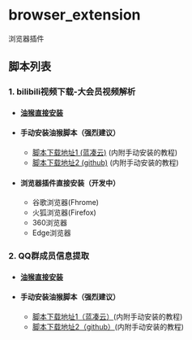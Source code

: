 # browser_extension
浏览器插件
## 脚本列表
### 1. bilibili视频下载-大会员视频解析
- #### [油猴直接安装](https://greasyfork.org/zh-CN/scripts/408893-%E5%B7%A5%E5%85%B7%E7%AE%B1-%E5%93%94%E5%93%A9%E5%93%94%E5%93%A9%E8%A7%86%E9%A2%91%E4%B8%8B%E8%BD%BD%E5%99%A8-%E8%A7%A3%E9%94%81%E5%A4%A7%E4%BC%9A%E5%91%98%E8%A7%86%E9%A2%91)
- #### 手动安装油猴脚本（强烈建议）
	- [脚本下载地址1 (蓝凑云)]() (内附手动安装的教程)
	- [脚本下载地址2 (github)]() (内附手动安装的教程)
- #### 浏览器插件直接安装（开发中）
	- 谷歌浏览器(Fhrome)
	- 火狐浏览器(Firefox)
	- 360浏览器
	- Edge浏览器

### 2. QQ群成员信息提取
- #### [油猴直接安装](https://greasyfork.org/zh-CN/scripts/408621-qq%E7%BE%A4%E6%88%90%E5%91%98%E4%BF%A1%E6%81%AF%E6%8F%90%E5%8F%96%E5%99%A8)
- #### 手动安装油猴脚本（强烈建议）
	- [脚本下载地址1（蓝凑云）]()(内附手动安装的教程)
	- [脚本下载地址2（github）]()(内附手动安装的教程)
